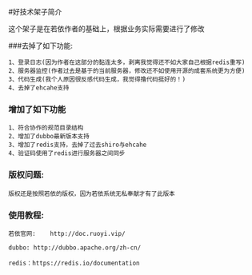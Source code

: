 #好技术架子简介

这个架子是在若依作者的基础上，根据业务实际需要进行了修改

###去掉了如下功能:
 
    1、登录日志(因为作者在这部分的黏连太多，剥离我觉得还不如大家自己根据redis重写)
    2、服务器监控(作者过去是基于的当前服务器，修改还不如使用开源的成套系统更为方便)
    3、代码生成(我个人原因很反感代码生成，我觉得撸代码挺好的！)
    4、去掉了ehcahe支持
    
### 增加了如下功能
    1、符合协作的规范目录结构
    2、增加了dubbo最新版本支持
    3、增加了redis支持，去掉了过去shiro与ehcahe
    4、验证码使用了redis进行服务器之间同步
    
### 版权问题:
    版权还是按照若依的版权，因为若依系统无私奉献才有了此版本
    
### 使用教程:
    若依官网:    http://doc.ruoyi.vip/
    
    dubbo: http://dubbo.apache.org/zh-cn/
    
    redis：https://redis.io/documentation
   